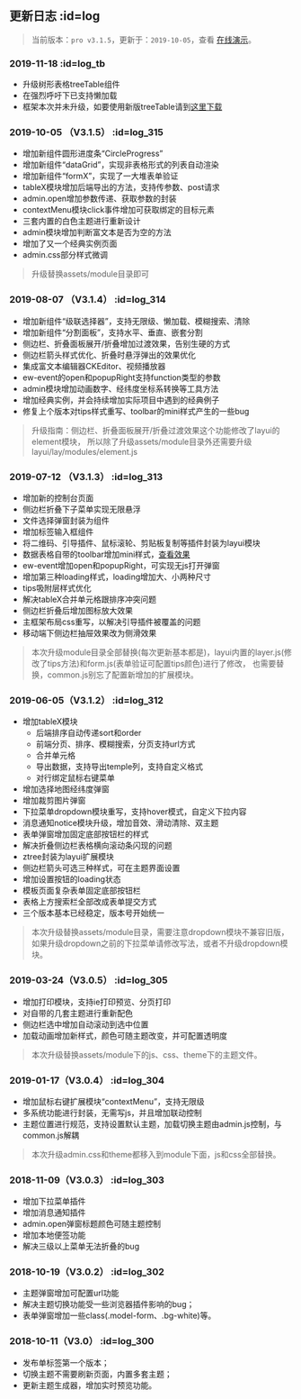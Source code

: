 ﻿## 更新日志   :id=log

> 当前版本：`pro v3.1.5`，更新于：`2019-10-05`，查看 [在线演示](https://demo.easyweb.vip/pro/)。

### 2019-11-18      :id=log_tb

- 升级树形表格treeTable组件
- 在强烈呼吁下已支持懒加载
- 框架本次并未升级，如要使用新版treeTable请到[这里下载](https://gitee.com/whvse/treetable-lay)


### 2019-10-05 （V3.1.5）   :id=log_315

- 增加新组件圆形进度条“CircleProgress”
- 增加新组件“dataGrid”，实现非表格形式的列表自动渲染
- 增加新组件“formX”，实现了一大堆表单验证
- tableX模块增加后端导出的方法，支持传参数、post请求
- admin.open增加参数传递、获取参数的封装
- contextMenu模块click事件增加可获取绑定的目标元素
- 三套内置的白色主题进行重新设计
- admin模块增加判断富文本是否为空的方法
- 增加了又一个经典实例页面
- admin.css部分样式微调

> 升级替换assets/module目录即可


### 2019-08-07 （V3.1.4）   :id=log_314

- 增加新组件“级联选择器”，支持无限级、懒加载、模糊搜索、清除
- 增加新组件“分割面板”，支持水平、垂直、嵌套分割
- 侧边栏、折叠面板展开/折叠增加过渡效果，告别生硬的方式
- 侧边栏箭头样式优化、折叠时悬浮弹出的效果优化
- 集成富文本编辑器CKEditor、视频播放器
- ew-event的open和popupRight支持function类型的参数
- admin模块增加动画数字、经纬度坐标系转换等工具方法
- 增加经典实例，并会持续增加实际项目中遇到的经典例子
- 修复上个版本对tips样式重写、toolbar的mini样式产生的一些bug

> 升级指南：侧边栏、折叠面板展开/折叠过渡效果这个功能修改了layui的element模块，
> 所以除了升级assets/module目录外还需要升级layui/lay/modules/element.js


### 2019-07-12 （V3.1.3）   :id=log_313

- 增加新的控制台页面
- 侧边栏折叠下子菜单实现无限悬浮
- 文件选择弹窗封装为组件
- 增加标签输入框组件
- 将二维码、引导插件、鼠标滚轮、剪贴板复制等插件封装为layui模块
- 数据表格自带的toolbar增加mini样式，[查看效果](https://demo.easyweb.vip/pro/page/system/user.html)
- ew-event增加open和popupRight，可实现无js打开弹窗
- 增加第三种loading样式，loading增加大、小两种尺寸
- tips吸附层样式优化
- 解决tableX合并单元格跟排序冲突问题
- 侧边栏折叠后增加图标放大效果
- 主框架布局css重写，以解决引导插件被覆盖的问题
- 移动端下侧边栏抽屉效果改为侧滑效果

> 本次升级module目录全部替换(每次更新基本都是)，layui内置的layer.js(修改了tips方法)和form.js(表单验证可配置tips颜色)进行了修改，
> 也需要替换，common.js别忘了配置新增加的扩展模块。


### 2019-06-05（V3.1.2）   :id=log_312

- 增加tableX模块
	- 后端排序自动传递sort和order
	- 前端分页、排序、模糊搜索，分页支持url方式
	- 合并单元格
	- 导出数据，支持导出temple列，支持自定义格式
	- 对行绑定鼠标右键菜单
- 增加选择地图经纬度弹窗
- 增加裁剪图片弹窗
- 下拉菜单dropdown模块重写，支持hover模式，自定义下拉内容
- 消息通知notice模块升级，增加音效、滑动清除、双主题
- 表单弹窗增加固定底部按钮栏的样式
- 解决折叠侧边栏表格横向滚动条闪现的问题
- ztree封装为layui扩展模块
- 侧边栏箭头可选三种样式，可在主题界面设置
- 增加设置按钮的loading状态
- 模板页面复杂表单固定底部按钮栏
- 表格上方搜索栏全部改成表单提交方式
- 三个版本基本已经稳定，版本号开始统一

> 本次升级替换assets/module目录，需要注意dropdown模块不兼容旧版，
> 如果升级dropdown之前的下拉菜单请修改写法，或者不升级dropdown模块。


### 2019-03-24（V3.0.5）   :id=log_305

- 增加打印模块，支持ie打印预览、分页打印
- 对自带的几套主题进行重新配色
- 侧边栏选中增加自动滚动到选中位置
- 加载动画增加新样式，颜色可随主题改变，并可配置透明度

> 本次升级替换assets/module下的js、css、theme下的主题文件。


### 2019-01-17（V3.0.4）   :id=log_304

- 增加鼠标右键扩展模块“contextMenu”，支持无限级
- 多系统功能进行封装，无需写js，并且增加联动控制
- 主题位置进行规范，支持设置默认主题，加载切换主题由admin.js控制，与common.js解耦

> 本次升级admin.css和theme都移入到module下面，js和css全部替换。


### 2018-11-09（V3.0.3）   :id=log_303

- 增加下拉菜单插件
- 增加消息通知插件
- admin.open弹窗标题颜色可随主题控制
- 增加本地便签功能
- 解决三级以上菜单无法折叠的bug


### 2018-10-19（V3.0.2）   :id=log_302
    
- 主题弹窗增加可配置url功能
- 解决主题切换功能受一些浏览器插件影响的bug；
- 表单弹窗增加一些class(.model-form、.bg-white)等。


### 2018-10-11（V3.0）   :id=log_300

- 发布单标签第一个版本；
- 切换主题不需要刷新页面，内置多套主题；
- 更新主题生成器，增加实时预览功能。
